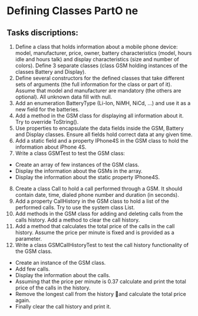 # Defining Classes PartO ne

## Tasks discriptions:
1. Define a class that holds information about a mobile phone device: model, manufacturer, price, owner, battery characteristics (model, hours idle and hours talk) and display characteristics (size and number of colors). Define 3 separate classes (class GSM holding instances of the classes Battery and Display).
2. Define several constructors for the defined classes that take different sets of arguments (the full information for the class or part of it). Assume that model and manufacturer are mandatory (the others are optional). All unknown data fill with null.
3. Add an enumeration BatteryType (Li-Ion, NiMH, NiCd, …) and use it as a new field for the batteries.
4. Add a method in the GSM class for displaying all information about it. Try to override ToString().
5. Use properties to encapsulate the data fields inside the GSM, Battery and Display classes. Ensure all fields hold correct data at any given time.
6. Add a static field and a property IPhone4S in the GSM class to hold the information about iPhone 4S.
7. Write a class GSMTest to test the GSM class:
- Create an array of few instances of the GSM class.
- Display the information about the GSMs in the array.
- Display the information about the static property IPhone4S.
8. Create a class Call to hold a call performed through a GSM. It should contain date, time, dialed phone number and duration (in seconds).
9. Add a property CallHistory in the GSM class to hold a list of the performed calls. Try to use the system class List<Call>.
10. Add methods in the GSM class for adding and deleting calls from the calls history. Add a method to clear the call history.
11. Add a method that calculates the total price of the calls in the call history. Assume the price per minute is fixed and is provided as a parameter.
12. Write a class GSMCallHistoryTest to test the call history functionality of the GSM class.
- Create an instance of the GSM class.
- Add few calls.
- Display the information about the calls.
- Assuming that the price per minute is 0.37 calculate and print the total price of the calls in the history.
- Remove the longest call from the history and calculate the total price again.
- Finally clear the call history and print it.



